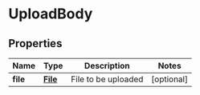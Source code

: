 # UploadBody

## Properties
Name | Type | Description | Notes
------------ | ------------- | ------------- | -------------
**file** | [**File**](File.md) | File to be uploaded |  [optional]
